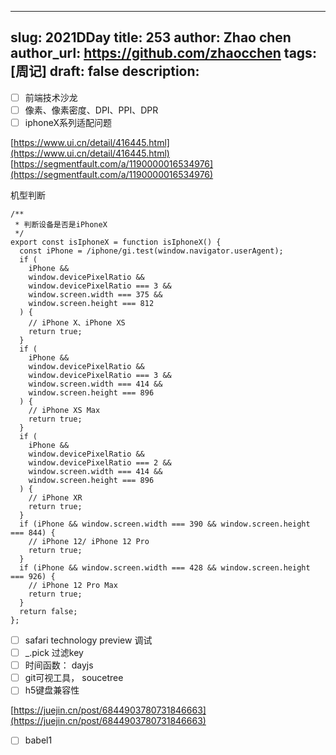 
---
slug: 2021DDay
title: 253
author: Zhao chen
author_url: https://github.com/zhaocchen
tags: [周记]
draft: false
description:
---

- [ ] 前端技术沙龙
- [ ] 像素、像素密度、DPI、PPI、DPR
- [ ] iphoneX系列适配问题

[https://www.ui.cn/detail/416445.html](https://www.ui.cn/detail/416445.html)
[https://segmentfault.com/a/1190000016534976](https://segmentfault.com/a/1190000016534976)


机型判断
```shell
/**
 * 判断设备是否是iPhoneX
 */
export const isIphoneX = function isIphoneX() {
  const iPhone = /iphone/gi.test(window.navigator.userAgent);
  if (
    iPhone &&
    window.devicePixelRatio &&
    window.devicePixelRatio === 3 &&
    window.screen.width === 375 &&
    window.screen.height === 812
  ) {
    // iPhone X、iPhone XS
    return true;
  }
  if (
    iPhone &&
    window.devicePixelRatio &&
    window.devicePixelRatio === 3 &&
    window.screen.width === 414 &&
    window.screen.height === 896
  ) {
    // iPhone XS Max
    return true;
  }
  if (
    iPhone &&
    window.devicePixelRatio &&
    window.devicePixelRatio === 2 &&
    window.screen.width === 414 &&
    window.screen.height === 896
  ) {
    // iPhone XR
    return true;
  }
  if (iPhone && window.screen.width === 390 && window.screen.height === 844) {
    // iPhone 12/ iPhone 12 Pro
    return true;
  }
  if (iPhone && window.screen.width === 428 && window.screen.height === 926) {
    // iPhone 12 Pro Max
    return true;
  }
  return false;
};
```

- [ ] safari technology preview 调试
- [ ] _.pick 过滤key
- [ ] 时间函数： dayjs
- [ ] git可视工具， soucetree
- [ ] h5键盘兼容性

[https://juejin.cn/post/6844903780731846663](https://juejin.cn/post/6844903780731846663)

- [ ] babel1